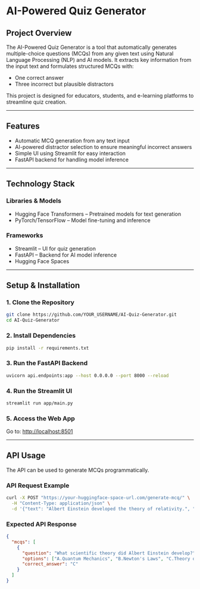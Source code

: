 
# **AI-Powered Quiz Generator**  

## **Project Overview**  
The AI-Powered Quiz Generator is a tool that automatically generates multiple-choice questions (MCQs) from any given text using Natural Language Processing (NLP) and AI models. It extracts key information from the input text and formulates structured MCQs with:  
- One correct answer  
- Three incorrect but plausible distractors  

This project is designed for educators, students, and e-learning platforms to streamline quiz creation.  

---

## **Features**  
- Automatic MCQ generation from any text input  
- AI-powered distractor selection to ensure meaningful incorrect answers  
- Simple UI using Streamlit for easy interaction  
- FastAPI backend for handling model inference   

---

## **Technology Stack**  

### **Libraries & Models**  
- Hugging Face Transformers – Pretrained models for text generation  
- PyTorch/TensorFlow – Model fine-tuning and inference  

### **Frameworks**  
- Streamlit – UI for quiz generation  
- FastAPI – Backend for AI model inference  
- Hugging Face Spaces

---

## **Setup & Installation**  

### **1. Clone the Repository**  
```bash
git clone https://github.com/YOUR_USERNAME/AI-Quiz-Generator.git
cd AI-Quiz-Generator
```

### **2. Install Dependencies**  
```bash
pip install -r requirements.txt
```

### **3. Run the FastAPI Backend**  
```bash
uvicorn api.endpoints:app --host 0.0.0.0 --port 8000 --reload
```

### **4. Run the Streamlit UI**  
```bash
streamlit run app/main.py
```

### **5. Access the Web App**  
Go to: [http://localhost:8501](http://localhost:8501)

---

## **API Usage**  
The API can be used to generate MCQs programmatically.  

### **API Request Example**  
```bash
curl -X POST "https://your-huggingface-space-url.com/generate-mcq/" \
  -H "Content-Type: application/json" \
  -d '{"text": "Albert Einstein developed the theory of relativity.", "num_questions": 5}'
```

### **Expected API Response**  
```json
{
  "mcqs": [
    {
      "question": "What scientific theory did Albert Einstein develop?",
      "options": ["A.Quantum Mechanics", "B.Newton's Laws", "C.Theory of Relativity", "D.Thermodynamics"],
      "correct_answer": "C"
    }
  ]
}
```



